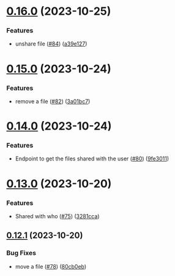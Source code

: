 # [0.16.0](https://github.com/hawks-atlanta/proxy-python/compare/v0.15.0...v0.16.0) (2023-10-25)


### Features

* unshare file ([#84](https://github.com/hawks-atlanta/proxy-python/issues/84)) ([a39e127](https://github.com/hawks-atlanta/proxy-python/commit/a39e127055f1a88bc3075cd476341be387c2dd2c))



# [0.15.0](https://github.com/hawks-atlanta/proxy-python/compare/v0.14.0...v0.15.0) (2023-10-24)


### Features

* remove a file ([#82](https://github.com/hawks-atlanta/proxy-python/issues/82)) ([3a01bc7](https://github.com/hawks-atlanta/proxy-python/commit/3a01bc73a31b3ff91c835653a57393a8006bfbd6))



# [0.14.0](https://github.com/hawks-atlanta/proxy-python/compare/v0.13.0...v0.14.0) (2023-10-24)


### Features

* Endpoint to get the files shared with the user ([#80](https://github.com/hawks-atlanta/proxy-python/issues/80)) ([9fe3011](https://github.com/hawks-atlanta/proxy-python/commit/9fe3011c447ccc482ff1c67aec56bdd95ff5e30c))



# [0.13.0](https://github.com/hawks-atlanta/proxy-python/compare/v0.12.1...v0.13.0) (2023-10-20)


### Features

* Shared with who ([#75](https://github.com/hawks-atlanta/proxy-python/issues/75)) ([3281cca](https://github.com/hawks-atlanta/proxy-python/commit/3281cca3edd3c702b2077bf1efc2d100c7cefe32))



## [0.12.1](https://github.com/hawks-atlanta/proxy-python/compare/v0.12.0...v0.12.1) (2023-10-20)


### Bug Fixes

* move a file ([#78](https://github.com/hawks-atlanta/proxy-python/issues/78)) ([80cb0eb](https://github.com/hawks-atlanta/proxy-python/commit/80cb0eb37675d67ead3349836fae2cac0cec167f))



